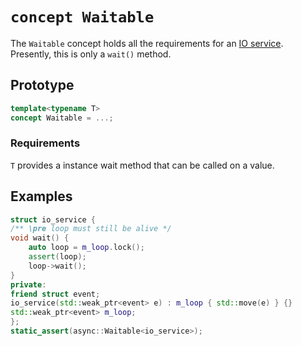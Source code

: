 # `concept Waitable`

The `Waitable` concept holds all the requirements for an [IO
service](/io-service.md). Presently, this is only a `wait()` method.

## Prototype

```cpp
template<typename T>
concept Waitable = ...;
```

### Requirements

`T` provides a instance wait method that can be called on a value.

## Examples

```cpp
struct io_service {
/** \pre loop must still be alive */
void wait() {
    auto loop = m_loop.lock();
    assert(loop);
    loop->wait();
}
private:
friend struct event;
io_service(std::weak_ptr<event> e) : m_loop { std::move(e) } {}
std::weak_ptr<event> m_loop;
};
static_assert(async::Waitable<io_service>);
```
